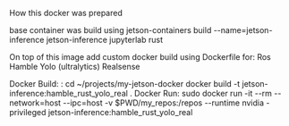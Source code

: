 How this docker was prepared

base container was build using
jetson-containers build --name=jetson-inference jetson-inference jupyterlab rust

On top of this image  add custom docker build using Dockerfile for:
Ros Hamble 
Yolo (ultralytics)
Realsense


Docker Build: :
cd ~/projects/my-jetson-docker
docker build -t jetson-inference:hamble_rust_yolo_real .
Docker Run:
sudo docker run -it  --rm --network=host  --ipc=host  -v $PWD/my_repos:/repos   --runtime nvidia -privileged jetson-inference:hamble_rust_yolo_real
